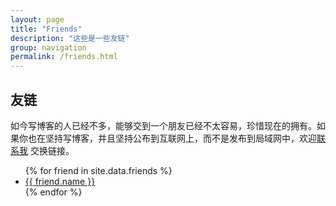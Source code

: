 ```yaml
---
layout: page
title: "Friends"
description: "这些是一些友链"
group: navigation
permalink: /friends.html
---
```


<h2 id="friends" itemprop="about">友链</h2>

如今写博客的人已经不多，能够交到一个朋友已经不太容易，珍惜现在的拥有。如果你也在坚持写博客，并且坚持公布到互联网上，而不是发布到局域网中，欢迎[联系我](about) 交换链接。<br/>

<ul>
{% for friend in site.data.friends %}
  <li>
    <a href="{{ friend.url }}">
      {{ friend.name }}
    </a>
  </li>
{% endfor %}
</ul>
